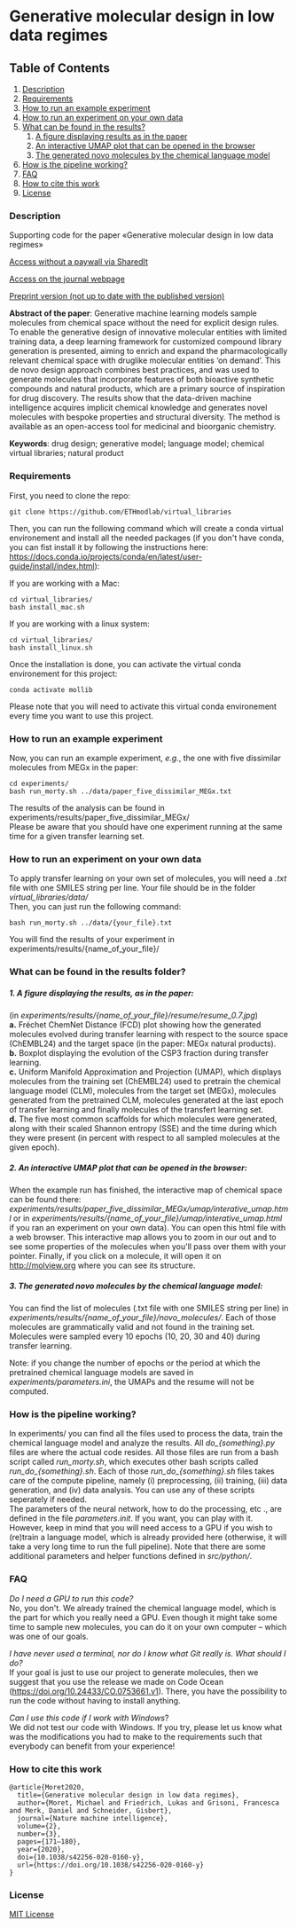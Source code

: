 # Generative molecular design in low data regimes


## Table of Contents
1. [Description](#Description)
2. [Requirements](#Requirements)
3. [How to run an example experiment](#Run)
4. [How to run an experiment on your own data](#OwnData)
5. [What can be found in the results?](#Results)
    1. [A figure displaying results as in the paper](#Results1)
    2. [An interactive UMAP plot that can be opened in the browser](#Results2)
    3. [The generated novo molecules by the chemical language model](#Results3)
6. [How is the pipeline working?](#Pipeline)
7. [FAQ](#FAQ)
8. [How to cite this work](#Cite)
9. [License](#license)


### Description<a name="Description"></a>

Supporting code for the paper «Generative molecular design in low data regimes»  

[Access without a paywall via SharedIt](https://www.nature.com/articles/s42256-020-0160-y.epdf?author_access_token=kx71VwOu26XWGELCg3BP-NRgN0jAjWel9jnR3ZoTv0MojvyIaQWNqzF7aemIUbYlNUc8tqoGgWco3JoR6d8H9plcxmpko09VfAUvw6-sCHyp8bABy7FhZ89AUc_da9ZU3s4YWQy4gK0meFq2XLhHYA%3D%3D)  

[Access on the journal webpage](https://doi.org/10.1038/s42256-020-0160-y)   


[Preprint version (not up to date with the published version)](https://chemrxiv.org/articles/Generating_Customized_Compound_Libraries_for_Drug_Discovery_with_Machine_Intelligence/10119299)   


**Abstract of the paper**: Generative machine learning models sample molecules from chemical space without the need for explicit design rules. To enable the generative design of innovative molecular entities with limited training data, a deep learning framework for customized compound library generation is presented, aiming to enrich and expand the pharmacologically relevant chemical space with druglike molecular entities ‘on demand’. This de novo design approach combines best practices, and was used to generate molecules that incorporate features of both bioactive synthetic compounds and natural products, which are a primary source of inspiration for drug discovery. The results show that the data-driven machine intelligence acquires implicit chemical knowledge and generates novel molecules with bespoke properties and structural diversity. The method is available as an open-access tool for medicinal and bioorganic chemistry.    

**Keywords**: drug design; generative model; language model; chemical virtual libraries; natural product 

### Requirements<a name="Requirements"></a>

First, you need to clone the repo:

```
git clone https://github.com/ETHmodlab/virtual_libraries
```
Then, you can run the following command which will create a conda virtual environement and install all the needed packages (if you don't have conda, you can fist install it by following the instructions here: https://docs.conda.io/projects/conda/en/latest/user-guide/install/index.html):   

If you are working with a Mac:
```
cd virtual_libraries/
bash install_mac.sh
```
If you are working with a linux system:
```
cd virtual_libraries/
bash install_linux.sh
```

Once the installation is done, you can activate the virtual conda environement for this project:

```
conda activate mollib
```
Please note that you will need to activate this virtual conda environement every time you want to use this project. 

### How to run an example experiment<a name="Run"></a>

Now, you can run an example experiment, *e.g.*, the one with five dissimilar molecules from MEGx in the paper:

```
cd experiments/
bash run_morty.sh ../data/paper_five_dissimilar_MEGx.txt
```

The results of the analysis can be found in experiments/results/paper_five_dissimilar_MEGx/  
Please be aware that you should have one experiment running at the same time for a given transfer learning set.

### How to run an experiment on your own data<a name="OwnData"></a>

To apply transfer learning on your own set of molecules, you will need a *.txt* file with one SMILES string per line. Your file should be in the folder *virtual_libraries/data/*  
Then, you can just run the following command:

```
bash run_morty.sh ../data/{your_file}.txt
```

You will find the results of your experiment in experiments/results/{name_of_your_file}/

### What can be found in the results folder?<a name="Results"></a>

##### 1. A figure displaying the results, as in the paper:<a name="Results1"></a>
(in *experiments/results/{name_of_your_file}/resume/resume_0.7.jpg*)   
**a.** Fréchet ChemNet Distance (FCD) plot showing how the generated molecules evolved during transfer learning with respect to the source space (ChEMBL24)
and the target space (in the paper: MEGx natural products).  
**b.** Boxplot displaying the evolution of the CSP3 fraction during transfer learning.   
**c.** Uniform Manifold Approximation and Projection (UMAP), which displays molecules from the training set (ChEMBL24) used to pretrain the 
chemical language model (CLM),
molecules from the target set (MEGx), molecules generated from the pretrained CLM, molecules generated at the last epoch of transfer learning and finally
molecules of the transfert learning set.  
**d.** The five most common scaffolds for which molecules were generated, along with their scaled Shannon entropy (SSE) 
and the time during which they were present (in percent with respect to all sampled molecules at the given epoch).

##### 2. An interactive UMAP plot that can be opened in the browser:<a name="Results2"></a>
When the example run has finished, the interactive map of chemical space can be found there: *experiments/results/paper_five_dissimilar_MEGx/umap/interative_umap.html* 
or in *experiments/results/{name_of_your_file}/umap/interative_umap.html* if you ran an experiment on your own data). 
You can open this html file with a web browser. This interactive map allows you to zoom in our out and
to see some properties of the molecules when you'll pass over them with your pointer. Finally, if you click on a molecule, 
it will open it on http://molview.org where you can see its structure.   

##### 3. The generated novo molecules by the chemical language model:<a name="Results3"></a>
You can find the list of molecules (.txt file with one SMILES string per line) in *experiments/results/{name_of_your_file}/novo_molecules/*. 
Each of those molecules are grammatically valid and not found in the training set. Molecules were sampled every 10 epochs
(10, 20, 30 and 40) during transfer learning.   

Note: if you change the number of epochs or the period at which the pretrained chemical language models are saved in *experiments/parameters.ini*, the UMAPs and the resume will not be computed.

### How is the pipeline working?<a name="Pipeline"></a>

In experiments/ you can find all the files used to process the data, train the chemical language model and analyze the results.
All *do_{something}.py* files are where the actual code resides. All those files are run from a bash script called *run_morty.sh*, 
which executes other bash scripts called *run_do_{something}.sh*. Each of those *run_do_{something}.sh* files takes care of the compute pipeline, 
namely (i) preprocessing, (ii) training, (iii) data generation, and (iv) data analysis. You can use any of these scripts seperately if needed.   
The parameters of the neural network, how to do the processing, etc ., are defined in the file *parameters.init*. 
If you want, you can play with it. However, keep in mind that you will need access to a GPU if you wish to (re)train a language model, 
which is already provided here (otherwise, it will take a very long time to run the full pipeline). 
Note that there are some additional parameters and helper functions defined in *src/python/*.

### FAQ<a name="FAQ"></a>

*Do I need a GPU to run this code?*   
No, you don't. We already trained the chemical language model, which is the part for which you really need a GPU. Even though it might take some time to 
sample new molecules, you can do it on your own computer – which was one of our goals.

*I have never used a terminal, nor do I know what Git really is. What should I do?*   
If your goal is just to use our project to generate molecules, then we suggest that you use the release we made on 
Code Ocean (https://doi.org/10.24433/CO.0753661.v1). There, you have the possibility to run the code without
having to install anything.

*Can I use this code if I work with Windows*?   
We did not test our code with Windows. If you try, please let us know what was the modifications you had to make to the requirements such that
everybody can benefit from your experience! 
 
### How to cite this work<a name="Cite"></a>
```
@article{Moret2020,
  title={Generative molecular design in low data regimes},
  author={Moret, Michael and Friedrich, Lukas and Grisoni, Francesca and Merk, Daniel and Schneider, Gisbert},
  journal={Nature machine intelligence},
  volume={2},
  number={3},
  pages={171–180},
  year={2020},
  doi={10.1038/s42256-020-0160-y},
  url={https://doi.org/10.1038/s42256-020-0160-y}
}
```

### License<a name="License"></a>
[MIT License](LICENSE)
